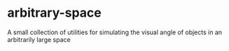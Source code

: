 # arbitrary-space
A small collection of utilities for simulating the visual angle of objects in an arbitrarily large space
